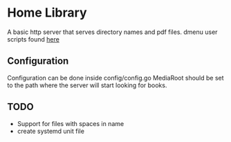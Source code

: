# Home Library
A basic http server that serves directory names and pdf files.
dmenu user scripts found [here](https://github.com/pete456/Home-Library-User-Scripts)
## Configuration
Configuration can be done inside config/config.go
MediaRoot should be set to the path where the server will start looking for books.
## TODO
- Support for files with spaces in name
- create systemd unit file
